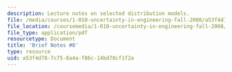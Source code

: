 ```yaml
---
description: Lecture notes on selected distribution models.
file: /media/courses/1-010-uncertainty-in-engineering-fall-2008/a53f4d787c758a4af86c14bd78cf1f2a_notes_08.pdf
file_location: /coursemedia/1-010-uncertainty-in-engineering-fall-2008/a53f4d787c758a4af86c14bd78cf1f2a_notes_08.pdf
file_type: application/pdf
resourcetype: Document
title: 'Brief Notes #8'
type: resource
uid: a53f4d78-7c75-8a4a-f86c-14bd78cf1f2a
---
```

